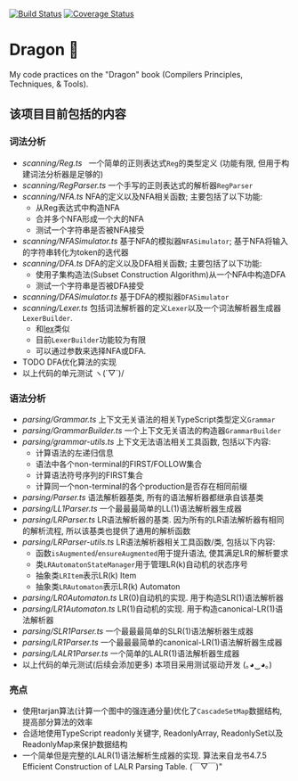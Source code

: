 [![Build Status](https://img.shields.io/travis/shinima/dragon/master.svg?style=flat-square)](https://travis-ci.org/shinima/dragon) [![Coverage Status](https://img.shields.io/coveralls/shinima/dragon/master.svg?style=flat-square)](https://coveralls.io/github/shinima/dragon?branch=master)

# Dragon 🐉

My code practices on the "Dragon" book (Compilers Principles, Techniques, & Tools).

## 该项目目前包括的内容

### 词法分析

* *scanning/Reg.ts*   一个简单的正则表达式`Reg`的类型定义 (功能有限, 但用于构建词法分析器是足够的)
* *scanning/RegParser.ts*  一个手写的正则表达式的解析器`RegParser`
* *scanning/NFA.ts*  NFA的定义以及NFA相关函数; 主要包括了以下功能:
  + 从Reg表达式中构造NFA
  + 合并多个NFA形成一个大的NFA
  + 测试一个字符串是否被NFA接受
* *scanning/NFASimulator.ts*  基于NFA的模拟器`NFASimulator`; 基于NFA将输入的字符串转化为token的迭代器
* *scanning/DFA.ts*  DFA的定义以及DFA相关函数; 主要包括了以下功能:
  + 使用子集构造法(Subset Construction Algorithm)从一个NFA中构造DFA
  + 测试一个字符串是否被DFA接受
* *scanning/DFASimulator.ts*  基于DFA的模拟器`DFASimulator`
* *scanning/Lexer.ts*  包括词法解析器的定义`Lexer`以及一个词法解析器生成器`LexerBuilder`.
  + 和[lex](http://dinosaur.compilertools.net/)类似
  + 目前`LexerBuilder`功能较为有限
  + 可以通过参数来选择NFA或DFA.
* TODO DFA优化算法的实现
* 以上代码的单元测试 ヽ(´▽`)/

### 语法分析

* *parsing/Grammar.ts*  上下文无关语法的相关TypeScript类型定义`Grammar`
* *parsing/GrammarBuilder.ts* 一个上下文无关语法的构造器`GrammarBuilder`
* *parsing/grammar-utils.ts* 上下文无法语法相关工具函数, 包括以下内容:
  + 计算语法的左递归信息
  + 语法中各个non-terminal的FIRST/FOLLOW集合
  + 计算语法符号序列的FIRST集合
  + 计算同一个non-terminal的各个production是否存在相同前缀
* *parsing/Parser.ts* 语法解析器基类, 所有的语法解析器都继承自该基类
* *parsing/LL1Parser.ts* 一个最最最简单的LL(1)语法解析器生成器
* *parsing/LRParser.ts* LR语法解析器的基类. 因为所有的LR语法解析器有相同的解析流程, 所以该基类也提供了通用的解析函数
* *parsing/LRParser-utils.ts* LR语法解析器相关工具函数/类, 包括以下内容:
  + 函数`isAugmented`/`ensureAugmented`用于提升语法, 使其满足LR的解析要求
  + 类`LRAutomatonStateManager`用于管理LR(k)自动机的状态序号
  + 抽象类`LRItem`表示LR(k) Item
  + 抽象类`LRAutomaton`表示LR(k) Automaton
* *parsing/LR0Automaton.ts* LR(0)自动机的实现. 用于构造SLR(1)语法解析器
* *parsing/LR1Automaton.ts* LR(1)自动机的实现. 用于构造canonical-LR(1)语法解析器
* *parsing/SLR1Parser.ts* 一个最最最简单的SLR(1)语法解析器生成器
* *parsing/LR1Parser.ts* 一个最最最简单的canonical-LR(1)语法解析器生成器
* *parsing/LALR1Parser.ts* 一个简单的LALR(1)语法解析器生成器
* 以上代码的单元测试(后续会添加更多) 本项目采用测试驱动开发 (｡◕‿◕｡)

### 亮点

* 使用tarjan算法(计算一个图中的强连通分量)优化了`CascadeSetMap`数据结构, 提高部分算法的效率
* 合适地使用TypeScript readonly关键字, ReadonlyArray, ReadonlySet以及ReadonlyMap来保护数据结构
* 一个简单但是完整的LALR(1)语法解析生成器的实现. 算法来自龙书4.7.5 Efficient Construction of LALR Parsing Table. (￣▽￣)"
